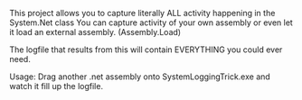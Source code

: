 This project allows you to capture literally ALL activity happening in the System.Net class
You can capture activity of your own assembly or even let it load an external assembly. (Assembly.Load)

The logfile that results from this will contain EVERYTHING you could ever need.


Usage: Drag another .net assembly onto SystemLoggingTrick.exe and watch it fill up the logfile.
